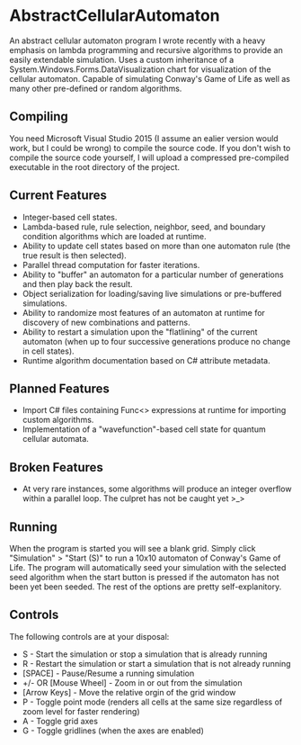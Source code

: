 # AbstractCellularAutomaton
An abstract cellular automaton program I wrote recently with a heavy emphasis on lambda programming and recursive algorithms to provide an easily extendable simulation. Uses a custom inheritance of a System.Windows.Forms.DataVisualization chart for visualization of the cellular automaton. Capable of simulating Conway's Game of Life as well as many other pre-defined or random algorithms.

## Compiling
You need Microsoft Visual Studio 2015 (I assume an ealier version would work, but I could be wrong) to compile the source code. If you don't wish to compile the source code yourself, I will upload a compressed pre-compiled executable in the root directory of the project.

## Current Features
* Integer-based cell states.
* Lambda-based rule, rule selection, neighbor, seed, and boundary condition algorithms which are loaded at runtime.
* Ability to update cell states based on more than one automaton rule (the true result is then selected).
* Parallel thread computation for faster iterations.
* Ability to "buffer" an automaton for a particular number of generations and then play back the result.
* Object serialization for loading/saving live simulations or pre-buffered simulations.
* Ability to randomize most features of an automaton at runtime for discovery of new combinations and patterns.
* Ability to restart a simulation upon the "flatlining" of the current automaton (when up to four successive generations produce no change in cell states).
* Runtime algorithm documentation based on C# attribute metadata.

## Planned Features
* Import C# files containing Func<> expressions at runtime for importing custom algorithms.
* Implementation of a "wavefunction"-based cell state for quantum cellular automata.

## Broken Features
* At very rare instances, some algorithms will produce an integer overflow within a parallel loop. The culpret has not be caught yet >_>

## Running
When the program is started you will see a blank grid. Simply click "Simulation" > "Start (S)" to run a 10x10 automaton of Conway's Game of Life. The program will automatically seed your simulation with the selected seed algorithm when the start button is pressed if the automaton has not been yet been seeded. The rest of the options are pretty self-explanitory.

## Controls
The following controls are at your disposal:
* S - Start the simulation or stop a simulation that is already running
* R - Restart the simulation or start a simulation that is not already running
* [SPACE] - Pause/Resume a running simulation
* +/- OR [Mouse Wheel] - Zoom in or out from the simulation
* [Arrow Keys] - Move the relative orgin of the grid window
* P - Toggle point mode (renders all cells at the same size regardless of zoom level for faster rendering)
* A - Toggle grid axes
* G - Toggle gridlines (when the axes are enabled)
